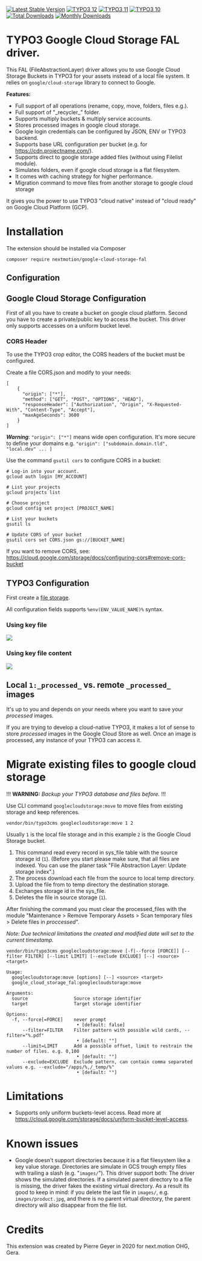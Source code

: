 [![Latest Stable Version](https://poser.pugx.org/nextmotion/google-cloud-storage-fal//v/stable)](https://extensions.typo3.org/extension/google_cloud_storage_fal)
[![TYPO3 12](https://img.shields.io/badge/TYPO3-12-orange.svg)](https://get.typo3.org/version/12)
[![TYPO3 11](https://img.shields.io/badge/TYPO3-11-orange.svg)](https://get.typo3.org/version/11)
[![TYPO3 10](https://img.shields.io/badge/TYPO3-10-orange.svg)](https://get.typo3.org/version/10)
[![Total Downloads](https://poser.pugx.org/nextmotion/google-cloud-storage-fal/d/total)](https://packagist.org/packages/nextmotion/google-cloud-storage-fal)
[![Monthly Downloads](https://poser.pugx.org/nextmotion/google-cloud-storage-fal/d/monthly)](https://packagist.org/packages/nextmotion/google-cloud-storage-fal)

# TYPO3 Google Cloud Storage FAL driver.

This FAL (FileAbstractionLayer) driver allows you to use Google Cloud Storage Buckets in TYPO3 for your assets instead of a local file system. It relies on ```google/cloud-storage``` library to connect to Google.

**Features:**
- Full support of all operations (rename, copy, move, folders, files e.g.).
- Full support of "\_recycler\_" folder.
- Supports multiply buckets & multiply service accounts.
- Stores processed images in google cloud storage.
- Google login credentials can be configured by JSON, ENV or TYPO3 backend.
- Supports base URL configuration per bucket (e.g. for https://cdn.projectname.com/). 
- Supports direct to google storage added files (without using Filelist module).
- Simulates folders, even if google cloud storage is a flat filesystem.
- It comes with caching strategy for higher performance. 
- Migration command to move files from another storage to google cloud storage

It gives you the power to use TYPO3 "cloud native" instead of "cloud ready" on Google Cloud Platform (GCP).

# Installation

The extension should be installed via Composer

```
composer require nextmotion/google-cloud-storage-fal
```

## Configuration

## Google Cloud Storage Configuration

First of all you have to create a bucket on google cloud platform. Second you have to create a private/public key to access the bucket. This driver only supports accesses on a uniform bucket level. 

### CORS Header

To use the TYPO3 crop editor, the CORS headers of the bucket must be configured.

Create a file CORS.json and modify to your needs:  
```
[
    {
      "origin": ["*"],
      "method": ["GET", "POST", "OPTIONS", "HEAD"],
      "responseHeader": ["Authorization", "Origin", "X-Requested-With", "Content-Type", "Accept"],
      "maxAgeSeconds": 3600
    }
]
```

***Warning***: `"origin": ["*"]` means wide open configuration. It's more secure to define your domains e.g. 
`"origin": ["subdomain.domain.tld", "local.dev" ... ] `


Use the command `gsutil cors` to configure CORS in a bucket:
```
# Log-in into your account.
gcloud auth login [MY_ACCOUNT]

# List your projects
gcloud projects list

# Choose project
gcloud config set project [PROJECT_NAME]

# List your buckets
gsutil ls

# Update CORS of your bucket
gsutil cors set CORS.json gs://[BUCKET_NAME]
```

If you want to remove CORS, see: https://cloud.google.com/storage/docs/configuring-cors#remove-cors-bucket

## TYPO3 Configuration

First create a [file storage](https://docs.typo3.org/m/typo3/reference-coreapi/master/en-us/ApiOverview/Fal/Administration/Storages.html).

All configuration fields supports `%env(ENV_VALUE_NAME)%` syntax. 

### Using key file

![](Documentation/Screenshots/driver-configuration-json-key-file.png)

### Using key file content

![](Documentation/Screenshots/driver-configuration-json-key-value.png)

## Local `1:_processed_` vs. remote `_processed_` images

It's up to you and depends on your needs where you want to save your _processed_ images. 

If you are trying to develop a cloud-native TYPO3, it makes a lot of sense to store _processed_ images in the Google Cloud Store as well. Once an image is processed, any instance of your TYPO3 can access it. 

# Migrate existing files to google cloud storage 

!!!
**WARNING:** *Backup your TYPO3 database and files before.* 
!!!

Use CLI command `googlecloudstorage:move` to move files from existing storage and keep references.

```
vendor/bin/typo3cms googlecloudstorage:move 1 2
```
Usually `1` is the local file storage and in this example `2` is the Google Cloud Storage bucket.

1. This command read every record in sys_file table with the source storage id (`1`). (Before you start please make sure, that all files are indexed. You can use the planer task "File Abstraction Layer: Update storage index".) 
2. The process download each file from the source to local temp directory.
3. Upload the file from to temp directory the destination storage.
4. Exchanges storage id in the sys_file.
5. Deletes the file in source storage (`1`).

After finishing the command you must clear the processed_files with the module "Maintenance >
Remove Temporary Assets > Scan temporary files > Delete files in _proccessed_".

*Note: Due technical limitations the created and modified date will set to the current timestamp.*

```
vendor/bin/typo3cms googlecloudstorage:move [-f|--force [FORCE]] [--filter FILTER] [--limit LIMIT] [--exclude EXCLUDE] [--] <source> <target>

Usage:
  googlecloudstorage:move [options] [--] <source> <target>
  google_cloud_storage_fal:googlecloudstorage:move

Arguments:
  source                 Source storage identifier
  target                 Target storage identifier

Options:
  -f, --force[=FORCE]    never prompt
                          • [default: false]
      --filter=FILTER    Filter pattern with possible wild cards, --filter="%.pdf"
                          • [default: ""]
      --limit=LIMIT      Add a possible offset, limit to restrain the number of files. e.g. 0,100
                          • [default: ""]
      --exclude=EXCLUDE  Exclude pattern, can contain comma separated values e.g. --exclude="/apps/%,/_temp/%"
                          • [default: ""]

```

# Limitations

- Supports only uniform buckets-level access. Read more at https://cloud.google.com/storage/docs/uniform-bucket-level-access.

# Known issues

* Google doesn't support directories because it is a flat filesystem like a key value storage. Directories are simulate in GCS trough empty files with trailing a slash (e.g. "`images/`"). This driver support both: The driver shows the simulated directories. If a simulated parent directory to a file is missing, the driver fakes the existing virtual directory. As a result its good to keep in mind: if you delete the last file in `images/`, e.g. `images/product.jpg`, and there is no parent virtual directory, the parent directory will also disappear from the file list. 

# Credits

This extension was created by Pierre Geyer in 2020 for next.motion OHG, Gera.
